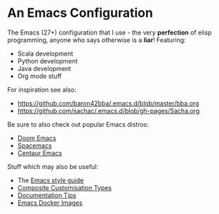 # An Emacs Configuration

The Emacs (27+) configuration that I use - the very **perfection** <!--The few hundred commits are just refinements of that perfection--> of elisp programming, anyone who says otherwise is a **liar**! Featuring:

- Scala development
- Python development
- Java development
- Org mode stuff

For inspiration see also:
- https://github.com/baron42bba/.emacs.d/blob/master/bba.org
- https://github.com/sachac/.emacs.d/blob/gh-pages/Sacha.org

Be sure to also check out popular Emacs distros:
- [Doom Emacs](https://github.com/hlissner/doom-emacs)
- [Spacemacs](https://www.spacemacs.org/)
- [Centaur Emacs](https://seagle0128.github.io/.emacs.d/)

Stuff which may also be useful:

- The [Emacs style guide](https://github.com/bbatsov/emacs-lisp-style-guide)
- [Composite Customisation Types](https://www.gnu.org/software/emacs/manual/html_node/elisp/Composite-Types.html)
- [Documentation Tips](https://www.gnu.org/software/emacs/manual/html_node/elisp/Documentation-Tips.html)
- [Emacs Docker Images](https://hub.docker.com/r/silex/emacs)


